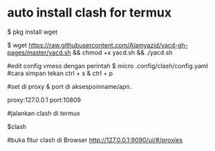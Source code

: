 # auto install clash for termux

$ pkg install wget

$ wget https://raw.githubusercontent.com/Alamyazid/yacd-gh-pages/master/yacd.sh && chmod +x yacd.sh && ./yacd.sh

#edit config vmess dengan perintah
$ micro .config/clash/config.yaml
#cara simpan tekan ctrl + s & ctrl + p

#set di proxy & port di aksespoinname/apn.

proxy:127.0.0.1
port:10809


#jalankan clash di termux

$clash

#buka fitur clash di Browser
http://127.0.0.1:9090/ui/#/proxies
